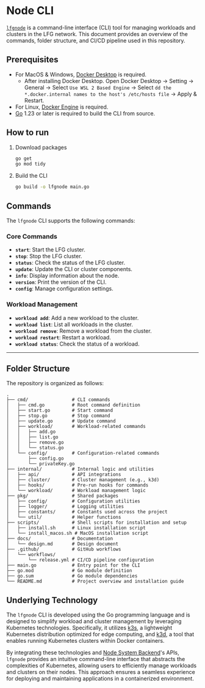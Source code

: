 # Node CLI

[`lfgnode`](https://github.com/LFGInc/node-cli) is a command-line interface (CLI) tool for managing workloads and clusters in the LFG network. This document provides an overview of the commands, folder structure, and CI/CD pipeline used in this repository.

## Prerequisites

- For MacOS & Windows, [Docker Desktop](https://docs.docker.com/desktop/) is required.
  - After installing Docker Desktop. Open Docker Desktop -> Setting -> General -> Select `Use WSL 2 Based Engine` -> Select `dd the *.docker.internal names to the host's /etc/hosts file` -> Apply & Restart.
- For Linux, [Docker Engine](https://docs.docker.com/engine/install/) is required.
- [Go](https://go.dev/doc/install) 1.23 or later is required to build the CLI from source.

## How to run

1. Download packages
   ```bash
   go get
   go mod tidy
   ```
2. Build the CLI
   ```bash
   go build -o lfgnode main.go
   ```  

## Commands

The `lfgnode` CLI supports the following commands:

### Core Commands
- **`start`**: Start the LFG cluster.
- **`stop`**: Stop the LFG cluster.
- **`status`**: Check the status of the LFG cluster.
- **`update`**: Update the CLI or cluster components.
- **`info`**: Display information about the node.
- **`version`**: Print the version of the CLI.
- **`config`**: Manage configuration settings.

### Workload Management
- **`workload add`**: Add a new workload to the cluster.
- **`workload list`**: List all workloads in the cluster.
- **`workload remove`**: Remove a workload from the cluster.
- **`workload restart`**: Restart a workload.
- **`workload status`**: Check the status of a workload.

---

## Folder Structure

The repository is organized as follows:

```
.
├── cmd/                # CLI commands
│   ├── cmd.go          # Root command definition
│   ├── start.go        # Start command
│   ├── stop.go         # Stop command
│   ├── update.go       # Update command
│   ├── workload/       # Workload-related commands
│   │   ├── add.go
│   │   ├── list.go
│   │   ├── remove.go
│   │   └── status.go
│   └── config/         # Configuration-related commands
│       ├── config.go
│       └── privateKey.go
├── internal/           # Internal logic and utilities
│   ├── api/            # API integrations
│   ├── cluster/        # Cluster management (e.g., k3d)
│   ├── hooks/          # Pre-run hooks for commands
│   └── workload/       # Workload management logic
├── pkg/                # Shared packages
│   ├── config/         # Configuration utilities
│   ├── logger/         # Logging utilities
│   ├── constants/      # Constants used across the project
│   └── util/           # Helper functions
├── scripts/            # Shell scripts for installation and setup
│   ├── install.sh      # Linux installation script
│   └── install_macos.sh # MacOS installation script
├── docs/               # Documentation
│   └── design.md       # Design document
├── .github/            # GitHub workflows
│   └── workflows/
│       └── release.yml # CI/CD pipeline configuration
├── main.go             # Entry point for the CLI
├── go.mod              # Go module definition
├── go.sum              # Go module dependencies
└── README.md           # Project overview and installation guide
```

## Underlying Technology

The `lfgnode` CLI is developed using the Go programming language and is designed to simplify workload and cluster management by leveraging Kubernetes technologies. Specifically, it utilizes [k3s](https://k3s.io/), a lightweight Kubernetes distribution optimized for edge computing, and [k3d](https://k3d.io/stable), a tool that enables running Kubernetes clusters within Docker containers.

By integrating these technologies and [Node System Backend](backend.md)'s APIs, `lfgnode` provides an intuitive command-line interface that abstracts the complexities of Kubernetes, allowing users to efficiently manage workloads and clusters on their nodes. This approach ensures a seamless experience for deploying and maintaining applications in a containerized environment.
